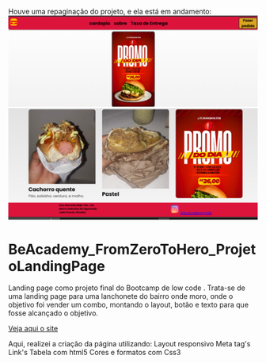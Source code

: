 
Houve uma repaginação do projeto, e ela está em andamento:
<img src="./assents/img/tdb-atualizado.png" alt="imagem prévia do novo site" title="imagem do site">
<img src="./assents/img/tdb-atualizado-2.png" alt="imagem prévia do novo site" title="imagem do site">


# BeAcademy_FromZeroToHero_ProjetoLandingPage

Landing page como projeto final do Bootcamp de low code .
Trata-se de uma landing page para uma lanchonete do bairro onde moro, onde o objetivo foi vender um combo, montando o layout, botão e texto para que fosse alcançado o objetivo.

[Veja aqui o site](https://elegant-nasturtium-0f9929.netlify.app/)


Aqui, realizei a criação da página utilizando:
Layout responsivo
Meta tag's
Link's
Tabela com html5
Cores e formatos com Css3


